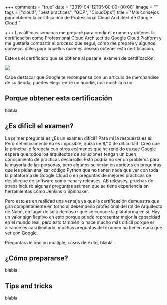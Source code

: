+++
comments = "true"
date = "2019-04-12T05:00:00+00:00"
image = ""
tags = ["cloud", "best practices", "GCP", "CloudOps"]
title = "Mis consejos para obtener la certificación de Professional Cloud Architect de Google Cloud "

+++
Las últimas semanas me preparé para rendir el examen y obtener la certificación como Professional Cloud Architect de Google Cloud Platform y me gustaría compartir el proceso que seguí, cómo me preparé y algunos consejos útiles para aquellos quienes desean obtener esta certificación. 

Este es el certificado que se obtiene al pasar el examen de certificación:

![](/uploads/GoogleCloudCertificate.jpg)

Cabe destacar que Google te recompensa con un articulo de merchandise de su tienda, puedes elegir entre un hoodie, una mochila o un 

## Porque obtener esta certificación

blabla

## ¿Es dificil el examen?

La primer pregunta es ¿Es un examen difícil? Para mi la respuesta es sí. Pero definitivamente no es imposible, quizá un 8/10 de dificultad. Creo que la principal diferencia con otros exámenes que he rendido es que Google espera que todos los arquitectos de soluciones tengan un buen conocimiento de practicas desarrollo. Esto podría no ser un problema para la mayoría de las personas, pero algunos se verán en aprietos en preguntas que les pidan analizar código Python que no tienen nada que ver con toda la plataforma de Google Cloud o en preguntas de mejores practicas de despliegue de software como canary releases, AB releases, pruebas de stress incluso algunas preguntas asumen que se tiene experiencia en herramientas  cómo Jenkins o  Spinnaker.

Pero esto es en realidad una ventaja ya que la certificación demuestra que gira completamente en torno al desempeño profesional del rol de Arquitecto de Nube, en lugar de solo demostrr que se conoce la plataforma en sí. Hay un valor significativo en esto porque puede representar mejor la capacidad en el mundo real, pero esto también lo hace mucho más difícil porque el alcance es casi ilimitado, muchas preguntas del examen no tienen nada que ver con Google.

Preguntas de opción múltiple, casos de éxito, blabla

## ¿Cómo prepararse?

blabla

## Tips and tricks

blabla